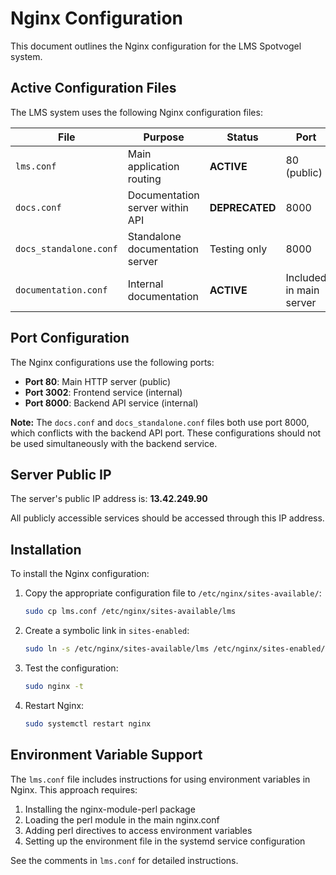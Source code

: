 # Nginx Configuration

This document outlines the Nginx configuration for the LMS Spotvogel system.

## Active Configuration Files

The LMS system uses the following Nginx configuration files:

| File | Purpose | Status | Port |
|------|---------|--------|------|
| `lms.conf` | Main application routing | **ACTIVE** | 80 (public) |
| `docs.conf` | Documentation server within API | **DEPRECATED** | 8000 |
| `docs_standalone.conf` | Standalone documentation server | Testing only | 8000 |
| `documentation.conf` | Internal documentation | **ACTIVE** | Included in main server |

## Port Configuration

The Nginx configurations use the following ports:

- **Port 80**: Main HTTP server (public)
- **Port 3002**: Frontend service (internal)
- **Port 8000**: Backend API service (internal)

**Note:** The `docs.conf` and `docs_standalone.conf` files both use port 8000, which conflicts with the backend API port. These configurations should not be used simultaneously with the backend service.

## Server Public IP

The server's public IP address is: **13.42.249.90**

All publicly accessible services should be accessed through this IP address.

## Installation

To install the Nginx configuration:

1. Copy the appropriate configuration file to `/etc/nginx/sites-available/`:
   ```bash
   sudo cp lms.conf /etc/nginx/sites-available/lms
   ```

2. Create a symbolic link in `sites-enabled`:
   ```bash
   sudo ln -s /etc/nginx/sites-available/lms /etc/nginx/sites-enabled/
   ```

3. Test the configuration:
   ```bash
   sudo nginx -t
   ```

4. Restart Nginx:
   ```bash
   sudo systemctl restart nginx
   ```

## Environment Variable Support

The `lms.conf` file includes instructions for using environment variables in Nginx. This approach requires:

1. Installing the nginx-module-perl package
2. Loading the perl module in the main nginx.conf
3. Adding perl directives to access environment variables
4. Setting up the environment file in the systemd service configuration

See the comments in `lms.conf` for detailed instructions. 
